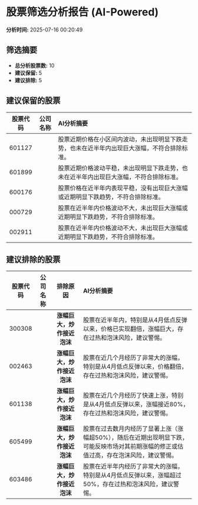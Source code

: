 # 股票筛选分析报告 (AI-Powered)

**分析时间:** 2025-07-16 00:20:49

## 筛选摘要

- **总分析股票数:** 10
- **建议保留:** 5
- **建议排除:** 5

## 建议保留的股票

| 股票代码 | 公司名称 | AI分析摘要 |
|:---:|:---:|:---|
| 601127 |  | 股票近期价格在小区间内波动，未出现明显下跌走势，也未在近半年内出现巨大涨幅，不符合排除标准。 |
| 601899 |  | 股票近期价格波动平稳，未出现明显下跌走势，也未在近半年内出现巨大涨幅，不符合排除标准。 |
| 600176 |  | 股票价格在近半年内表现平稳，没有出现巨大涨幅或近期明显下跌趋势，不符合排除标准。 |
| 000729 |  | 股票在近半年内价格波动不大，未出现巨大涨幅或近期明显下跌趋势，不符合排除标准。 |
| 002911 |  | 股票在近半年内价格波动不大，未出现巨大涨幅或近期明显下跌趋势，不符合排除标准。 |

## 建议排除的股票

| 股票代码 | 公司名称 | 排除原因 | AI分析摘要 |
|:---:|:---:|:---:|:---|
| 300308 |  | **涨幅巨大，炒作接近泡沫** | 股票在近半年内，特别是从4月低点反弹以来，价格已实现翻倍，涨幅巨大，存在过热和泡沫风险，建议警惕。 |
| 002463 |  | **涨幅巨大，炒作接近泡沫** | 股票在近几个月经历了非常大的涨幅，特别是从4月低点反弹以来，价格翻倍，存在过热和泡沫风险，建议警惕。 |
| 601138 |  | **涨幅巨大，炒作接近泡沫** | 股票在近几个月经历了快速上涨，特别是从4月低点反弹以来，涨幅接近80%，存在过热和泡沫风险，建议警惕。 |
| 605499 |  | **涨幅巨大，炒作接近泡沫** | 股票在过去数月内经历了显著上涨（涨幅超50%），随后在近期出现明显下跌，可能反映市场对其前期涨幅的修正或估值过高，存在泡沫风险，建议警惕。 |
| 603486 |  | **涨幅巨大，炒作接近泡沫** | 股票在近半年内经历了非常大的涨幅，特别是从4月低点反弹以来，涨幅超过50%，存在过热和泡沫风险，建议警惕。 |
